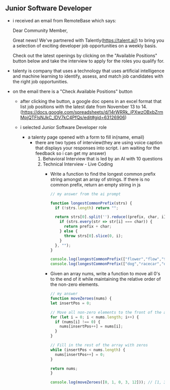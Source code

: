<!-- src: https://interview.talently.ai/interview/65512d47bd94414fcb96e6cc -->

## Junior Software Developer
* i received an email from RemoteBase which says:
   
  Dear Community Member, 

  Great news! We've partnered with Talently(https://talent.ai/) to bring you a selection of exciting developer job opportunities on a weekly basis.

  Check out the latest openings by clicking on the "Available Positions" button below and take the interview to apply for the roles you qualify for.
* talenty is company that uses a technology that uses artificial intelligence and machine learning to identify, assess, and match job candidates with the right job opportunities.
* on the email there is a "Check Available Positions" button 
  * after clicking the button, a google doc opens in an excel format that list job positions with the latest date from November 13 to 14.(https://docs.google.com/spreadsheets/d/14rWRRk_jPXwzOBxbZrmMpjQTFlsNJkC_IDV7kC4PfQs/edit#gid=63126906)
  
  * i selected Junior Software Developer role
    * a talenty page opened with a form to fill in(name, email)
      * there are two types of interview(they are using voice caption that displays your responses into script. i am waiting for the feedback so i can get my answer)
        1. Behavioral Interview that is led by an AI with 10 questions
        2. Technical Interview - Live Coding
           * Write a function to find the longest common prefix string amongst an array of strings. If there is no common prefix, return an empty string in js

              ```js
              // my answer from the ai prompt

              function longestCommonPrefix(strs) {
                if (!strs.length) return "";

                return strs[0].split('').reduce((prefix, char, i) => {
                  if (strs.every(str => str[i] === char)) {
                    return prefix + char;
                  } else {
                    throw strs[0].slice(0, i);
                  }
                }, "");
              }

              console.log(longestCommonPrefix(["flower","flow","flight"])); // "fl"
              console.log(longestCommonPrefix(["dog","racecar","car"])); // ""
              ```
           * Given an array nums, write a function to move all 0's to the end of it while maintaining the relative order of the non-zero elements.
               ```js
               // my answer
               function moveZeroes(nums) {
               let insertPos = 0;

               // Move all non-zero elements to the front of the array
               for (let i = 0; i < nums.length; i++) {
                 if (nums[i] !== 0) {
                   nums[insertPos++] = nums[i];
                 }
               }

               // Fill in the rest of the array with zeros
               while (insertPos < nums.length) {
                 nums[insertPos++] = 0;
               }

               return nums;
             }

             console.log(moveZeroes([0, 1, 0, 3, 12])); // [1, 3, 12, 0, 0]
               ```